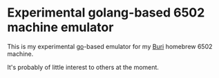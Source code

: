 # Experimental golang-based 6502 machine emulator

This is my experimental [go](https://golang.org)-based emulator for my
[Buri](https://github.com/rjw57/buri) homebrew 6502 machine.

It's probably of little interest to others at the moment.
